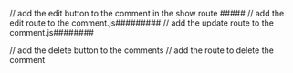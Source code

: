 // add the edit button to the comment in the show route #####
// add the edit route to the comment.js#########
// add the update route to the comment.js########

// add the delete button to the comments
// add the route to delete the comment 
    
    
